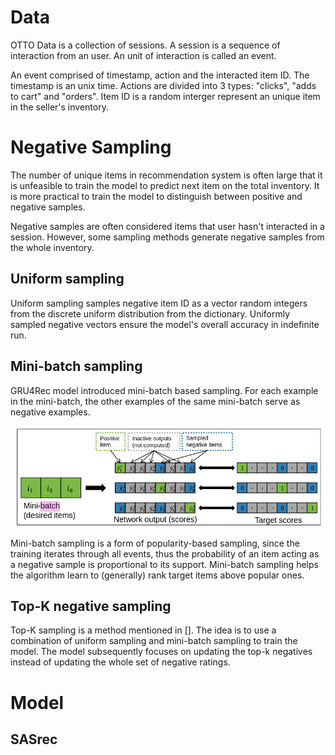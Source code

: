 # Data
OTTO Data is a collection of sessions. A session is a sequence of interaction from an user. An unit of interaction is called an event.

An event comprised of timestamp, action and the interacted item ID. The timestamp is an unix time. Actions are divided into 3 types: "clicks", "adds to cart" and "orders". Item ID is a random interger represent an unique item in the seller's inventory.

# Negative Sampling

The number of unique items in recommendation system is often large that it is unfeasible to train the model to predict next item on the total inventory. It is more practical to train the model to distinguish between positive and negative samples. 

Negative samples are often considered items that user hasn't interacted in a session. However, some sampling methods generate negative samples from the whole inventory.
## Uniform sampling

Uniform sampling samples negative item ID as a vector random integers from the discrete uniform distribution from the dictionary. Uniformly sampled negative vectors ensure the model's overall accuracy in indefinite run.

## Mini-batch sampling

GRU4Rec model introduced mini-batch based sampling. For each example in the mini-batch, the other examples of the same mini-batch serve as negative examples.

![Alt text](image.png)

Mini-batch sampling is a form of popularity-based sampling, since the training iterates through all events, thus the probability of an item acting as a negative sample is proportional to its support. Mini-batch sampling helps the algorithm learn to (generally) rank target items above popular ones.

## Top-K negative sampling

Top-K sampling is a method mentioned in []. The idea is to use a combination of uniform sampling and mini-batch sampling to train the model. The model subsequently focuses on updating the top-k negatives instead of updating the whole set of negative ratings.
# Model

## SASrec


